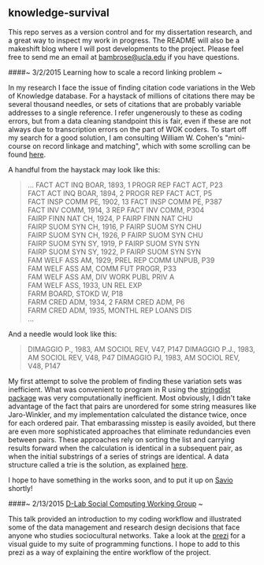 ## knowledge-survival

This repo serves as a version control and for my dissertation research, and a great way to inspect my work in progress. The README will also be a makeshift blog where I will post developments to the project. Please feel free to send me an email at bambrose@ucla.edu if you have questions.

####~ 3/2/2015 Learning how to scale a record linking problem ~

In my research I face the issue of finding citation code variations in the Web of Knowledge database. For a haystack of millions of citations there may be several thousand needles, or sets of citations that are probably variable addresses to a single reference. I refer ungenerously to these as coding errors, but from a data cleaning standpoint this is fair, even if these are not always due to transcription errors on the part of WOK coders. To start off my search for a good solution, I am consulting William W. Cohen's "mini-course on record linkage and matching", which with some scrolling can be found [here][miniRL].

A handful from the haystack may look like this:

>...
>FACT ACT INQ BOAR, 1893, 1 PROGR REP FACT ACT, P23    
>FACT ACT INQ BOAR, 1894, 2 PROGR REP FACT ACT, P5     
>FACT INSP COMM PE, 1902, 13 FACT INSP COMM PE, P387   
>FACT INV COMM, 1914, 3 REP FACT INV COMM, P304        
>FAIRP FINN NAT CH, 1924, P FAIRP FINN NAT CHU         
>FAIRP SUOM SYN CH, 1916, P FAIRP SUOM SYN CHU         
>FAIRP SUOM SYN CH, 1926, P FAIRP SUOM SYN CHU         
>FAIRP SUOM SYN SY, 1919, P FAIRP SUOM SYN SYN         
>FAIRP SUOM SYN SY, 1922, P FAIRP SUOM SYN SYN         
>FAM WELF ASS AM, 1929, PREL REP COMM UNPUB, P39       
>FAM WELF ASS AM, COMM FUT PROGR, P33                  
>FAM WELF ASS AM, DIV WORK PUBL PRIV A                 
>FAM WELF ASS, 1933, UN REL EXP                        
>FARM BOARD, STOKD W, P18                              
>FARM CRED ADM, 1934, 2 FARM CRED ADM, P6              
>FARM CRED ADM, 1935, MONTHL REP LOANS DIS             
>...

And a needle would look like this:

>DIMAGGIO P., 1983, AM SOCIOL REV, V47, P147
>DIMAGGIO P.J., 1983, AM SOCIOL REV, V48, P47
>DIMAGGIO PJ, 1983, AM SOCIOL REV, V48, P147

My first attempt to solve the problem of finding these variation sets was inefficient. What was convenient to program in R using the [stringdist package][stringdist] was very computationally inefficient. Most obviously, I didn't take advantage of the fact that pairs are unordered for some string measures like Jaro-Winkler, and my implementation calculated the distance twice, once for each ordered pair. That embarassing misstep is easily avoided, but there are even more sophisticated approaches that eliminate redundancies even between pairs. These approaches rely on sorting the list and carrying results forward when the calculation is identical in a subsequent pair, as when the initial substrings of a series of strings are identical. A data structure called a trie is the solution, as explained [here][trie1].

I hope to have something in the works soon, and to put it up on [Savio][savio] shortly!

####~ 2/13/2015 [D-Lab Social Computing Working Group][SCWG] ~

This talk provided an introduction to my coding workflow and illustrated some of the data management and research design decisions that face anyone who studies sociocultural networks. Take a look at the [prezi][2-13-15SCWG] for a visual guide to my suite of programming functions. I hope to add to this prezi as a way of explaining the entire workflow of the project.

[2-13-15SCWG]:https://prezi.com/hf-1-nca8kky/wok/
[SCWG]:http://dlab.berkeley.edu/working-groups/social-computing
[miniRL]:http://www.cs.cmu.edu/~wcohen/
[stringdist]:https://github.com/markvanderloo/stringdist
[trie1]:http://stevehanov.ca/blog/index.php?id=114
[savio]:http://research-it.berkeley.edu/services/high-performance-computing